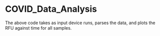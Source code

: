# COVID_Data_Analysis

The above code takes as input device runs, parses the data, and plots the RFU against time for all samples.
